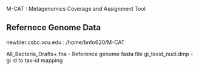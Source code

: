 M-CAT : Metagenomics Coverage and Assignment Tool


Refernece Genome Data
--------------------
newbler.csbc.vcu.edu : /home/bnfo620/M-CAT


All_Bacteria_Drafts+.fna - Reference genome fasta file
gi_taxid_nucl.dmp -  gi id to tax-id mapping